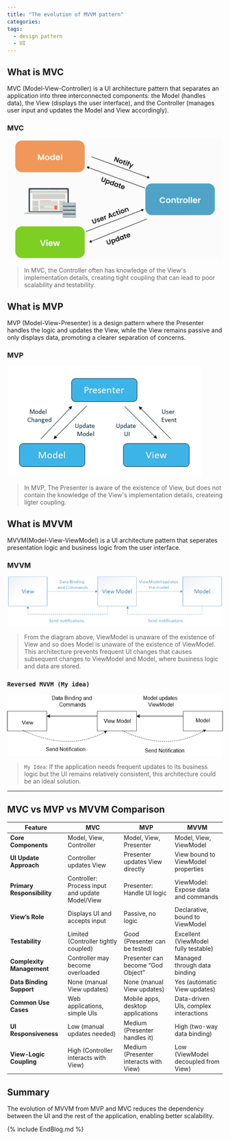 ```yaml
---
title: "The evolution of MVVM pattern"
categories:
tags:
  - design pattern
  - UI
---
```


## What is MVC

MVC (Model-View-Controller) is a UI architecture pattern that separates an application into three interconnected components: the Model (handles data), the View (displays the user interface), and the Controller (manages user input and updates the Model and View accordingly).

### MVC
![MVCPattern](../images/mvc-pattern.png)
>In MVC, the Controller often has knowledge of the View's implementation details, creating tight coupling
that can lead to poor scalability and testability.

## What is MVP

MVP (Model-View-Presenter) is a design pattern where the Presenter handles the logic and updates the View, while the View remains passive and only displays data, promoting a clearer separation of concerns.

### MVP
![MVPPattern](../images/mvp-pattern.png)
>In MVP, The Presenter is aware of the existence of View, but does not contain the knowledge of the
View's implementation details, createing ligter coupling.

## What is MVVM

MVVM(Model-View-ViewModel) is a UI architecture pattern that seperates presentation logic and business logic from the user interface.

### MVVM
![mvvmPattern](../images/mvvm-pattern.png)
>From the diagram above, ViewModel is unaware of the existence of View and so does Model is unaware of
the existence of ViewModel. This architecture prevents frequent UI changes that causes subsequent
changes to ViewModel and Model, where business logic and data are stored.

### `Reversed MVVM (My idea)`
![mvvmReverse](../images/mvvm-reverse.png)
>`My Idea`: If the application needs frequent updates to its business logic but the UI remains relatively consistent, this architecture could be an ideal solution.

---

## MVC vs MVP vs MVVM Comparison

| Feature                  | MVC                                    | MVP                                   | MVVM                                |
|--------------------------|----------------------------------------|---------------------------------------|-------------------------------------|
| **Core Components**      | Model, View, Controller                | Model, View, Presenter                | Model, View, ViewModel              |
| **UI Update Approach**   | Controller updates View                | Presenter updates View directly       | View bound to ViewModel properties  |
| **Primary Responsibility** | Controller: Process input and update Model/View | Presenter: Handle UI logic           | ViewModel: Expose data and commands |
| **View’s Role**          | Displays UI and accepts input          | Passive, no logic                     | Declarative, bound to ViewModel     |
| **Testability**          | Limited (Controller tightly coupled)   | Good (Presenter can be tested)        | Excellent (ViewModel fully testable) |
| **Complexity Management** | Controller may become overloaded      | Presenter can become “God Object”     | Managed through data binding        |
| **Data Binding Support** | None (manual View updates)             | None (manual View updates)            | Yes (automatic View updates)        |
| **Common Use Cases**     | Web applications, simple UIs           | Mobile apps, desktop applications     | Data-driven UIs, complex interactions |
| **UI Responsiveness**    | Low (manual updates needed)            | Medium (Presenter handles it)         | High (two-way data binding)         |
| **View-Logic Coupling**  | High (Controller interacts with View)  | Medium (Presenter interacts with View)| Low (ViewModel decoupled from View) |

## Summary

The evolution of MVVM from MVP and MVC reduces the dependency between the UI and the rest of the application, enabling better scalability.

{% include EndBlog.md %}
